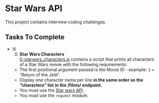 # Star Wars API
This project contains interview coding challenges.

## Tasks To Complete
+ [x] 0. **Star Wars Characters**<br/>[0-starwars_characters.js](0-starwars_characters.js) contains a script that prints all characters of a Star Wars movie with the following requirements:
  + The first positional argument passed is the Movie ID - example: `3` = “Return of the Jedi”.
  + Display one character name per line **in the same order as the “characters” list in the /films/ endpoint.**
  + You must use the [Star wars API](https://swapi-api.hbtn.io/).
  + You must use the `request` module.
